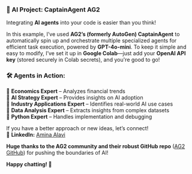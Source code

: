### **🚀 AI Project: CaptainAgent AG2**  

Integrating **AI agents** into your code is easier than you think!  

In this example, I’ve used **AG2’s (formerly AutoGen) CaptainAgent** to automatically spin up and orchestrate multiple specialized agents for efficient task execution, powered by **GPT-4o-mini**. To keep it simple and easy to modify, I’ve set it up in **Google Colab**—just add your **OpenAI API key** (stored securely in Colab secrets), and you're good to go!  

### **🛠️ Agents in Action:**  
🔹 **Economics Expert** – Analyzes financial trends  
🔹 **AI Strategy Expert** – Provides insights on AI adoption  
🔹 **Industry Applications Expert** – Identifies real-world AI use cases  
🔹 **Data Analysis Expert** – Extracts insights from complex datasets  
🔹 **Python Expert** – Handles implementation and debugging  

If you have a better approach or new ideas, let’s connect!  
📌 **LinkedIn:** [Amina Alavi](https://www.linkedin.com/in/amina-alavi/)  

**Huge thanks to the AG2 community and their robust GitHub repo** ([AG2 GitHub](https://github.com/ag2ai/ag2/tree/main)) for pushing the boundaries of AI!  

**Happy chatting! 🚀**  
